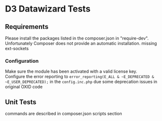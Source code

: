 # D3 Datawizard Tests

## Requirements

Please install the packages listed in the composer.json in "require-dev". Unfortunately Composer does not provide an automatic installation.
missing ext-sockets

### Configuration

Make sure the module has been activated with a valid license key.
Configure the error reporting to `error_reporting(E_ALL & ~E_DEPRECATED & ~E_USER_DEPRECATED);` in the `config.inc.php` due some deprecation issues in original OXID code

## Unit Tests

commands are described in composer.json scripts section